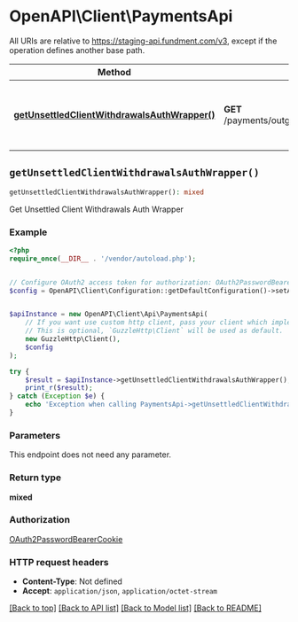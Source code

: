 # OpenAPI\Client\PaymentsApi

All URIs are relative to https://staging-api.fundment.com/v3, except if the operation defines another base path.

| Method | HTTP request | Description |
| ------------- | ------------- | ------------- |
| [**getUnsettledClientWithdrawalsAuthWrapper()**](PaymentsApi.md#getUnsettledClientWithdrawalsAuthWrapper) | **GET** /payments/outgoing_payments/client_withdrawal_cts | Get Unsettled Client Withdrawals Auth Wrapper |


## `getUnsettledClientWithdrawalsAuthWrapper()`

```php
getUnsettledClientWithdrawalsAuthWrapper(): mixed
```

Get Unsettled Client Withdrawals Auth Wrapper

### Example

```php
<?php
require_once(__DIR__ . '/vendor/autoload.php');


// Configure OAuth2 access token for authorization: OAuth2PasswordBearerCookie
$config = OpenAPI\Client\Configuration::getDefaultConfiguration()->setAccessToken('YOUR_ACCESS_TOKEN');


$apiInstance = new OpenAPI\Client\Api\PaymentsApi(
    // If you want use custom http client, pass your client which implements `GuzzleHttp\ClientInterface`.
    // This is optional, `GuzzleHttp\Client` will be used as default.
    new GuzzleHttp\Client(),
    $config
);

try {
    $result = $apiInstance->getUnsettledClientWithdrawalsAuthWrapper();
    print_r($result);
} catch (Exception $e) {
    echo 'Exception when calling PaymentsApi->getUnsettledClientWithdrawalsAuthWrapper: ', $e->getMessage(), PHP_EOL;
}
```

### Parameters

This endpoint does not need any parameter.

### Return type

**mixed**

### Authorization

[OAuth2PasswordBearerCookie](../../README.md#OAuth2PasswordBearerCookie)

### HTTP request headers

- **Content-Type**: Not defined
- **Accept**: `application/json`, `application/octet-stream`

[[Back to top]](#) [[Back to API list]](../../README.md#endpoints)
[[Back to Model list]](../../README.md#models)
[[Back to README]](../../README.md)
